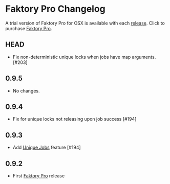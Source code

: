 # Faktory Pro Changelog

A trial version of Faktory Pro for OSX is available with each [release](/contribsys/faktory/releases/).
Click to purchase [Faktory Pro](https://billing.contribsys.com/fpro/).

## HEAD

- Fix non-deterministic unique locks when jobs have map arguments. [#203]

## 0.9.5

- No changes.

## 0.9.4

- Fix for unique locks not releasing upon job success [#194]

## 0.9.3

- Add [Unique Jobs](/contribsys/faktory/wiki/Pro-Unique_Jobs) feature [#194]

## 0.9.2

- First [Faktory Pro](https://contribsys.com/faktory) release
